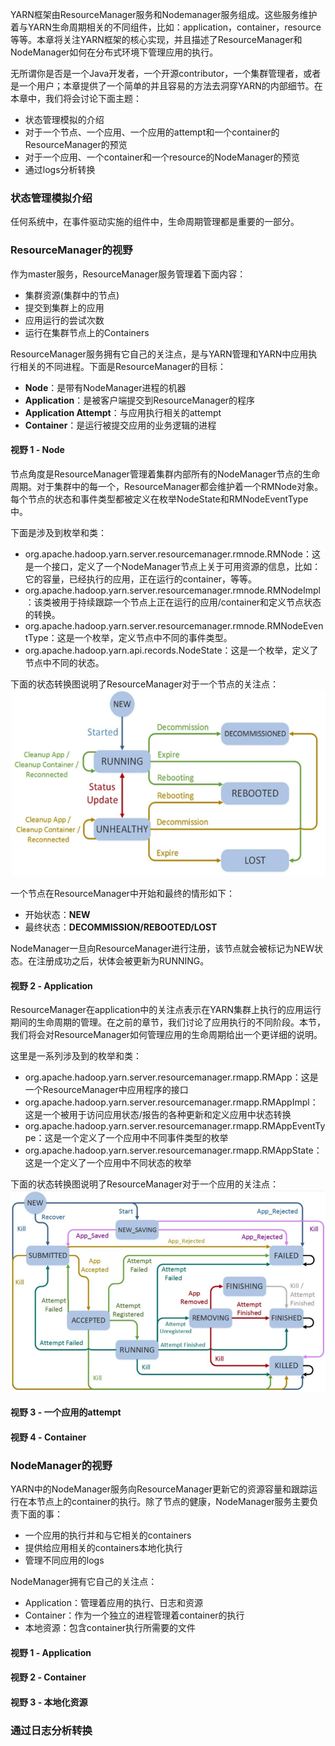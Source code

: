 YARN框架由ResourceManager服务和Nodemanager服务组成。这些服务维护着与YARN生命周期相关的不同组件，比如：application，container，resource等等。本章将关注YARN框架的核心实现，并且描述了ResourceManager和NodeManager如何在分布式环境下管理应用的执行。  

无所谓你是否是一个Java开发者，一个开源contributor，一个集群管理者，或者是一个用户；本章提供了一个简单的并且容易的方法去洞穿YARN的内部细节。在本章中，我们将会讨论下面主题：  
* 状态管理模拟的介绍
* 对于一个节点、一个应用、一个应用的attempt和一个container的ResourceManager的预览
* 对于一个应用、一个container和一个resource的NodeManager的预览
* 通过logs分析转换  

### 状态管理模拟介绍  
任何系统中，在事件驱动实施的组件中，生命周期管理都是重要的一部分。  



### ResourceManager的视野
作为master服务，ResourceManager服务管理着下面内容：  
* 集群资源(集群中的节点)
* 提交到集群上的应用
* 应用运行的尝试次数
* 运行在集群节点上的Containers  

ResourceManager服务拥有它自己的关注点，是与YARN管理和YARN中应用执行相关的不同进程。下面是ResourceManager的目标：  
* **Node**：是带有NodeManager进程的机器
* **Application**：是被客户端提交到ResourceManager的程序
* **Application Attempt**：与应用执行相关的attempt
* **Container**：是运行被提交应用的业务逻辑的进程  

#### 视野 1 - Node  
节点角度是ResourceManager管理着集群内部所有的NodeManager节点的生命周期。对于集群中的每一个，ResourceManager都会维护着一个RMNode对象。每个节点的状态和事件类型都被定义在枚举NodeState和RMNodeEventType中。  

下面是涉及到枚举和类：  
* org.apache.hadoop.yarn.server.resourcemanager.rmnode.RMNode：这是一个接口，定义了一个NodeManager节点上关于可用资源的信息，比如：它的容量，已经执行的应用，正在运行的container，等等。
* org.apache.hadoop.yarn.server.resourcemanager.rmnode.RMNodeImpl：该类被用于持续跟踪一个节点上正在运行的应用/container和定义节点状态的转换。  
* org.apache.hadoop.yarn.server.resourcemanager.rmnode.RMNodeEventType：这是一个枚举，定义节点中不同的事件类型。
* org.apache.hadoop.yarn.api.records.NodeState：这是一个枚举，定义了节点中不同的状态。  

下面的状态转换图说明了ResourceManager对于一个节点的关注点：  
![image](/Images/YARN/yarn-resourcemanager-state-update.png)  

一个节点在ResourceManager中开始和最终的情形如下：  
* 开始状态：**NEW**
* 最终状态：**DECOMMISSION/REBOOTED/LOST**  

NodeManager一旦向ResourceManager进行注册，该节点就会被标记为NEW状态。在注册成功之后，状体会被更新为RUNNING。



#### 视野 2 - Application  
ResourceManager在application中的关注点表示在YARN集群上执行的应用运行期间的生命周期的管理。在之前的章节，我们讨论了应用执行的不同阶段。本节，我们将会对ResourceManager如何管理应用的生命周期给出一个更详细的说明。  

这里是一系列涉及到的枚举和类：  
* org.apache.hadoop.yarn.server.resourcemanager.rmapp.RMApp：这是一个ResourceManager中应用程序的接口
* org.apache.hadoop.yarn.server.resourcemanager.rmapp.RMAppImpl：这是一个被用于访问应用状态/报告的各种更新和定义应用中状态转换
* org.apache.hadoop.yarn.server.resourcemanager.rmapp.RMAppEventType：这是一个定义了一个应用中不同事件类型的枚举
* org.apache.hadoop.yarn.server.resourcemanager.rmapp.RMAppState：这是一个定义了一个应用中不同状态的枚举  

下面的状态转换图说明了ResourceManager对于一个应用的关注点：
![image](/Images/YARN/yarn-resourcemanager-application-view.png)



#### 视野 3 - 一个应用的attempt


#### 视野 4 - Container


### NodeManager的视野

YARN中的NodeManager服务向ResourceManager更新它的资源容量和跟踪运行在本节点上的container的执行。除了节点的健康，NodeManager服务主要负责下面的事：
* 一个应用的执行并和与它相关的containers
* 提供给应用相关的containers本地化执行
* 管理不同应用的logs  

NodeManager拥有它自己的关注点：
* Application：管理着应用的执行、日志和资源
* Container：作为一个独立的进程管理着container的执行
* 本地资源：包含container执行所需要的文件

#### 视野 1 - Application  


#### 视野 2 - Container  


#### 视野 3 - 本地化资源  



### 通过日志分析转换
